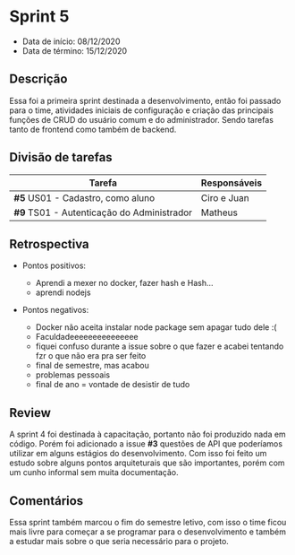 # Sprint 5

- Data de início: 08/12/2020
- Data de término: 15/12/2020

## Descrição

Essa foi a primeira sprint destinada a desenvolvimento, então foi passado para o time, atividades iniciais de configuração e criação das principais funções de CRUD do usuário comum e do administrador. Sendo tarefas tanto de frontend como também de backend.


## Divisão de tarefas

|Tarefa|Responsáveis|
|------|------------|
|**#5** US01 - Cadastro, como aluno |Ciro e Juan|
|**#9** TS01 - Autenticação do Administrador |Matheus|

## Retrospectiva 

- Pontos positivos: 
    - Aprendi a mexer no docker, fazer hash e Hash...
    - aprendi nodejs

- Pontos negativos: 
    - Docker não aceita instalar node package sem apagar tudo dele :(
    - Faculdadeeeeeeeeeeeeeee
    - fiquei confuso durante a issue sobre o que fazer e acabei tentando fzr o que não era pra ser feito
    - final de semestre, mas acabou
    - problemas pessoais
    - final de ano = vontade de desistir de tudo 

## Review

A sprint 4 foi destinada à capacitação, portanto não foi produzido nada em código. Porém foi adicionado a issue **#3** questões de API que poderíamos utilizar em alguns estágios do desenvolvimento. Com isso foi feito um estudo sobre alguns pontos arquiteturais que são importantes, porém com um cunho informal sem muita documentação.

## Comentários

Essa sprint também marcou o fim do semestre letivo, com isso o time ficou mais livre para começar a se programar para o desenvolvimento e também a estudar mais sobre o que seria necessário para o projeto.